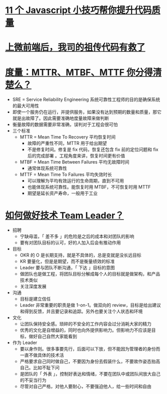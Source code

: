 # [11 个 Javascript 小技巧帮你提升代码质量](https://mp.weixin.qq.com/s/fpxZQQNjgPGDVI4i-eCXjQ)

# [上微前端后，我司的祖传代码有救了](https://mp.weixin.qq.com/s/sOwiypCeCtIfZ3cwH4TEIw)

# [度量：MTTR、MTBF、MTTF 你分得清楚么？](https://mp.weixin.qq.com/s/oFkKgytXA0V7X98T1phNDA)

- SRE = Service Reliability Engineering 系统可靠性工程师的目的是确保系统的最大可用性
- 即使一个服务仍在运行，并提供服务，如果没有达到预期的数量和质量，那它就是出故障了。因此需要准确地度量故障来做判断
- 衡量故障的数据需要非常准确，误判对于工程会很可怕
- 三个标准
  - MTTR = Mean Time To Recovery 平均恢复时间
    - 故障的严重性不同，MTTR 用于给出期望
    - 不是修复时间。修复是 fix 代码，恢复还包含 fix 前的定位问题和 fix 后的完成部署 。工程角度来讲，恢复时间更有价值
  - MTBF = Mean Time Between Failures 平均无故障时间
    - 通常体现系统可靠性
  - MTTF = Mean Time To Failures 平均失效时长
    - 可以理解为平均有效运行的生命周期，直到不可用
    - 也能体现系统可靠性。能恢复时用 MTBF，不可恢复时用 MTTF
    - 期望是延长资产寿命，一般用于工业

# [如何做好技术 Team Leader？](https://mp.weixin.qq.com/s/U-hqectN-fes7Td6Osut7Q)

- 招聘
  - 宁缺毋滥，「 差不多 」的危险是之后的成本和对团队的影响
  - 要有对团队目标的认可，好的人加入后会有推动作用
- 目标
  - OKR 的 O 是长期支持，就是不具体的，总是变就是没长远目标
  - KR 要量化，但是是期望，而不是衡量绩效的标准
  - Leader 要与团队不断沟通，「 下达 」目标的意图
  - 做团队也是做工程，将团队目标分解成每个人的目标就是做架构，和产品技术类似
  - 关注深度发展
- 沟通
  - 目标是建立信任
  - Leader 非常重要的职责是做 1-on-1。做双向的 review，目标是给出建议和得到反馈，并且要记录和追踪。另外也要关注个人状态和环境
- 文化
  - 让团队保持安全感。琐碎的不安全的工作内容会过分消耗大家的精力
  - 优秀的文化是自增益的，同时也向外提供影响力。但影响力不应该是目标，做好自己自然大家能看到
- 作为 Leader
  - 要以身作则。很多事要先行，后面可以下放，但不能因为管理者的身份而一直不做具体的技术活
  - 严格要求自己同时做自己，不要因为身份去假装什么，不要故作姿态抬高自己。比如不耻下问
  - 是团队的「 外表 」，控制好表达和情绪，不要在团队中或团队间放大自己的不妥当行为
  - 尽管对自己严格，对他人要耐心，不要强迫他人，给一些时间和自由
  
